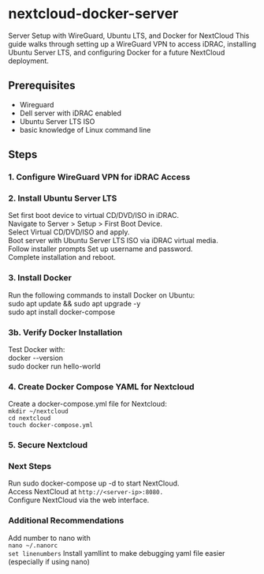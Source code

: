 # nextcloud-docker-server
Server Setup with WireGuard, Ubuntu LTS, and Docker for NextCloud
This guide walks through setting up a WireGuard VPN to access iDRAC, installing Ubuntu Server LTS, and configuring Docker for a future NextCloud deployment.

## Prerequisites
- Wireguard
- Dell server with iDRAC enabled
- Ubuntu Server LTS ISO
- basic knowledge of Linux command line

## Steps
### 1. Configure WireGuard VPN for iDRAC Access


### 2. Install Ubuntu Server LTS
Set first boot device to virtual CD/DVD/ISO in iDRAC.  
Navigate to Server > Setup > First Boot Device.  
Select Virtual CD/DVD/ISO and apply.  
Boot server with Ubuntu Server LTS ISO via iDRAC virtual media.  
Follow installer prompts
Set up username and password.  
Complete installation and reboot.

### 3. Install Docker
Run the following commands to install Docker on Ubuntu:  
sudo apt update && sudo apt upgrade -y  
sudo apt install docker-compose  

### 3b. Verify Docker Installation
Test Docker with:  
docker --version  
sudo docker run hello-world  

### 4. Create Docker Compose YAML for Nextcloud
Create a docker-compose.yml file for Nextcloud:  
`mkdir ~/nextcloud`  
`cd nextcloud`  
`touch docker-compose.yml`

### 5. Secure Nextcloud


### Next Steps

Run sudo docker-compose up -d to start NextCloud.  
Access NextCloud at `http://<server-ip>:8080.`  
Configure NextCloud via the web interface.  

### Additional Recommendations
Add number to nano with  
`nano ~/.nanorc`  
`set linenumbers`
Install yamllint to make debugging yaml file easier (especially if using nano)
